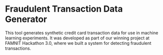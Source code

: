 # Fraudulent Transaction Data Generator
This tool generates synthetic credit card transaction data for use in machine learning experiments. It was developed as part of our winning project at FAMNIT Hackathon 3.0, where we built a system for detecting fraudulent transactions.
